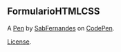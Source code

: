 FormularioHTMLCSS
-----------------


A [Pen](https://codepen.io/sabfernandes/pen/OJpqNwP) by [SabFernandes](https://codepen.io/sabfernandes) on [CodePen](https://codepen.io).

[License](https://codepen.io/sabfernandes/pen/OJpqNwP/license).